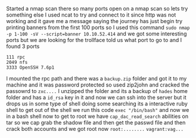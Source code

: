 Started a nmap scan there so many ports open on a nmap scan so lets try something else I used ncat to try and connect to it since http was not working and it gave me a message saying the journey has just begin try printing banners from the first 100 ports so I used this command
`sudo nmap -p 1-100 -sV --script=banner 10.10.52.414` and we got some interesting ports but we are looking for the trollface told us what port to go to and I found 3 ports 
```
111 rpc
2049 nfs
3333 OpenSSH 7.6p1 
```
I mounted the rpc path and there was a `backup.zip` folder and got it to my machine and it was password protected so used zip2john and cracked the passowrd to `zxc....` I unzipped the folder and its a backup of `hades` home folder and has a `id_rsa` key in it and now we can ssh into the server but it drops us in some type of shell doing some searching its a interactive ruby shell to get out of the shell we run this code `exec "/bin/bash"` and now we in a bash shell now to get to root we have `cap_dac_read_search` abilities on tar so we cap grab the shadow file and then get the passwd file and then crack both accounts and we got root now
`root:........`
`vagrant:vag...` 